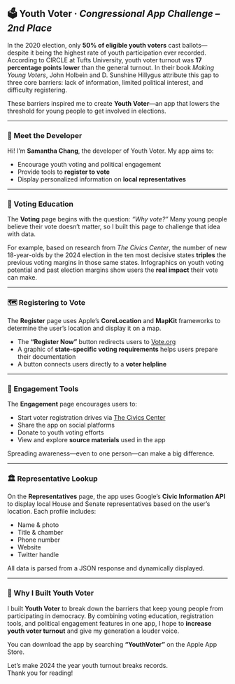 ## 🗳️ Youth Voter · *Congressional App Challenge – 2nd Place*

In the 2020 election, only **50% of eligible youth voters** cast ballots—despite it being the highest rate of youth participation ever recorded. According to CIRCLE at Tufts University, youth voter turnout was **17 percentage points lower** than the general turnout. In their book *Making Young Voters*, John Holbein and D. Sunshine Hillygus attribute this gap to three core barriers: lack of information, limited political interest, and difficulty registering.

These barriers inspired me to create **Youth Voter**—an app that lowers the threshold for young people to get involved in elections.

---

### 👋 Meet the Developer

Hi! I’m **Samantha Chang**, the developer of Youth Voter. My app aims to:

- Encourage youth voting and political engagement  
- Provide tools to **register to vote**  
- Display personalized information on **local representatives**

---

### 🧠 Voting Education

The **Voting** page begins with the question: *“Why vote?”* Many young people believe their vote doesn’t matter, so I built this page to challenge that idea with data.

For example, based on research from *The Civics Center*, the number of new 18-year-olds by the 2024 election in the ten most decisive states **triples** the previous voting margins in those same states. Infographics on youth voting potential and past election margins show users the **real impact** their vote can make.

---

### 🗺️ Registering to Vote

The **Register** page uses Apple’s **CoreLocation** and **MapKit** frameworks to determine the user’s location and display it on a map.

- The **“Register Now”** button redirects users to [Vote.org](https://vote.org)  
- A graphic of **state-specific voting requirements** helps users prepare their documentation  
- A button connects users directly to a **voter helpline**

---

### 📣 Engagement Tools

The **Engagement** page encourages users to:

- Start voter registration drives via [The Civics Center](https://thecivicscenter.org)  
- Share the app on social platforms  
- Donate to youth voting efforts  
- View and explore **source materials** used in the app

Spreading awareness—even to one person—can make a big difference.

---

### 🏛️ Representative Lookup

On the **Representatives** page, the app uses Google’s **Civic Information API** to display local House and Senate representatives based on the user’s location. Each profile includes:

- Name & photo  
- Title & chamber  
- Phone number  
- Website  
- Twitter handle  

All data is parsed from a JSON response and dynamically displayed.

---

### 🎯 Why I Built Youth Voter

I built **Youth Voter** to break down the barriers that keep young people from participating in democracy. By combining voting education, registration tools, and political engagement features in one app, I hope to **increase youth voter turnout** and give my generation a louder voice.

You can download the app by searching **“YouthVoter”** on the Apple App Store.

Let’s make 2024 the year youth turnout breaks records.  
Thank you for reading!
